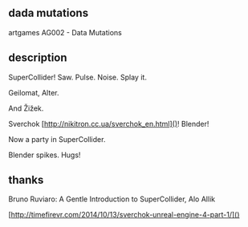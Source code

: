 ## dada mutations

artgames AG002 - Data Mutations

## description

SuperCollider! Saw. Pulse. Noise. Splay it.

Geilomat, Alter.

And Žižek.

Sverchok [http://nikitron.cc.ua/sverchok_en.html]()! Blender!

Now a party in SuperCollider.

Blender spikes. Hugs!

## thanks

Bruno Ruviaro: A Gentle Introduction to SuperCollider, Alo Allik

[http://timefirevr.com/2014/10/13/sverchok-unreal-engine-4-part-1/]()
